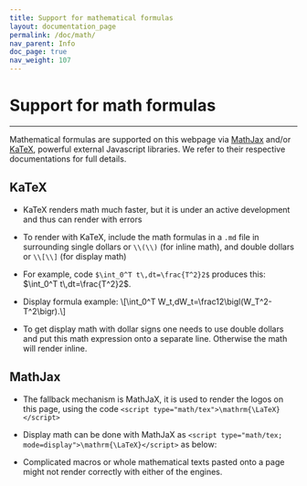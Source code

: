 ```yaml
---
title: Support for mathematical formulas
layout: documentation_page
permalink: /doc/math/
nav_parent: Info
doc_page: true
nav_weight: 107
---
```


# Support for math formulas

---

Mathematical <script type="math/tex">\mathrm{\LaTeX}</script> formulas are supported on this webpage via [MathJax](https://www.mathjax.org/) and/or [KaTeX](https://khan.github.io/KaTeX/), powerful external Javascript libraries.
We refer to their respective documentations for full details.

## KaTeX

- KaTeX renders math much faster, but it is under an active development and thus can render with errors

- To render with KaTeX, include the math formulas in a `.md` file in surrounding single dollars or `\\(\\)` (for inline math), and double dollars or `\\[\\]` (for display math)

- For example, code `$\int_0^T t\,dt=\frac{T^2}2$` produces this: $\int_0^T t\,dt=\frac{T^2}2$.

- Display formula example: \\[\int_0^T W_t\,dW_t=\frac12\bigl(W_T^2-T^2\bigr).\\]

- To get display math with dollar signs one needs to use double dollars and put this math expression onto a separate line. Otherwise the math will render inline.

## MathJax

- The fallback mechanism is MathJaX, it is used to render the <script type="math/tex">\mathrm{\LaTeX}</script> logos on this page, using the code `<script type="math/tex">\mathrm{\LaTeX}</script>`

- Display math can be done with MathJaX as `<script type="math/tex; mode=display">\mathrm{\LaTeX}</script>` as below: <script type="math/tex; mode=display">\mathrm{\LaTeX}</script>

- Complicated <script type="math/tex">\mathrm{\LaTeX}</script> macros or whole mathematical texts pasted onto a page might not render correctly with either of the engines.

